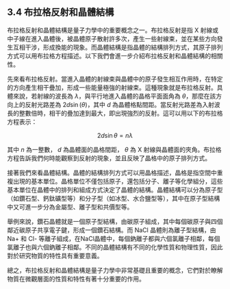 ## 3.4 布拉格反射和晶體結構

布拉格反射和晶體結構是量子力學中的重要概念之一。布拉格反射是指 X 射線或中子線在進入晶體後，被晶體原子散射許多次，產生一些射線束，並在某些方向發生互相干涉，形成換能的現象。而晶體結構是指晶體的結構排列方式，其原子排列方式可以用布拉格方程描述。以下我們會進一步介紹布拉格反射和晶體結構的相關性。

先來看布拉格反射。當進入晶體的射線束與晶體中的原子發生相互作用時，在特定的方向產生相干疊加，形成一些能量極強的射線束。這種現象就是布拉格反射。具體來說，若射線的波長為 $\lambda$，與平行地進入晶體的晶格平面面角為 $\theta$，那麼在該方向上的反射光路差為 $2d \sin(\theta)$，其中 $d$ 為晶體格點間距。當反射光路差為入射波長的整數倍時，相干的疊加達到最大，即出現強烈的反射。這可以用以下的布拉格方程表示：

$$
2 d \sin{\theta} = n \lambda
$$

其中 $n$ 為一整數， $d$ 為晶體面的晶格間距， $\theta$ 為 X 射線與晶體面的夾角。布拉格方程告訴我們何時能觀察到反射的現象，並且反映了晶格中的原子排列方式。

接著我們來看晶體結構。晶體的結構排列方式可以用晶格描述，晶格是指空間中重複出現的基本單位。晶格單位不僅包括原子，還包括分子、離子等化學組分，這些基本單位在晶體中的排列和組成方式決定了晶體的結構。晶體結構可以分為原子型（如鑽石型、鈣鈦礦型等）和分子型（如冰型、水合鹽型等），其中在原子型結構中又可進一步分為金屬型、離子型和共價型等。

舉例來說，鑽石晶體就是一個原子型結構，由碳原子組成，其中每個碳原子與四個鄰近碳原子共享電子鍵，形成一個鑽石結構。而 NaCl 晶體則為離子型結構，由 Na+ 和 Cl- 等離子組成，在NaCl晶體中，每個鈉離子都與六個氯離子相鄰，每個氯離子也與六個鈉離子相鄰。不同的晶體結構有不同的化學性質和物理性質，因此對於研究物質的特性具有重要意義。

總之，布拉格反射和晶體結構是量子力學中非常基礎且重要的概念，它們對於瞭解物質在微觀層面的性質和特性有著十分重要的作用。